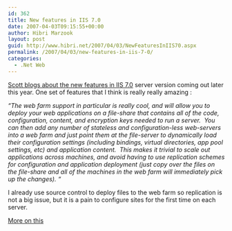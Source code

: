 ```yaml
---
id: 362
title: New features in IIS 7.0
date: 2007-04-03T09:15:55+00:00
author: Hibri Marzook
layout: post
guid: http://www.hibri.net/2007/04/03/NewFeaturesInIIS70.aspx
permalink: /2007/04/03/new-features-in-iis-7-0/
categories:
  - .Net Web
---
```

[Scott blogs about the new features in IIS 7.0](http://weblogs.asp.net/scottgu/archive/2007/04/02/iis-7-0.aspx) server version coming out later this year. One set of features that I think is really really amazing :

_&#8220;The web farm support in particular is really cool, and will allow you to deploy your web applications on a file-share that contains all of the code, configuration, content, and encryption keys needed to run a server.&nbsp; You can then&nbsp;add any number of stateless and configuration-less web-servers into a web farm and just point them at the file-server to dynamically load their configuration settings (including bindings, virtual directories, app pool settings, etc) and application content.&nbsp; This makes it trivial to scale out applications across machines, and avoid having to use replication schemes for&nbsp;configuration and application deployment (just copy over the files on the file-share and all of the machines in the web farm will immediately pick up the changes).&nbsp;&#8220;_

I already use source control to deploy files to the web farm so replication is not a big issue, but it is a pain to configure sites for the first time on each server.

[More on this](http://msdn.microsoft.com/msdnmag/issues/07/03/IIS7/)